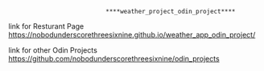                                ****weather_project_odin_project****

link for Resturant Page https://nobodunderscorethreesixnine.github.io/weather_app_odin_project/

link for other Odin Projects https://github.com/nobodunderscorethreesixnine/odin_projects
